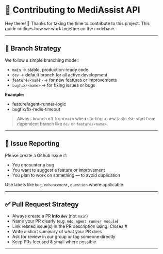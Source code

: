 # 🤝 Contributing to MediAssist API

Hey there! 👋 Thanks for taking the time to contribute to this project. This guide outlines how we work together on the codebase.

---

## 🔀 Branch Strategy

We follow a simple branching model:

- `main` → stable, production-ready code
- `dev` → default branch for all active development
- `feature/<name>` → for new features or improvements
- `bugfix/<name>` → for fixing issues or bugs

**Example:**
- feature/agent-runner-logic
- bugfix/fix-redis-timeout

> Always branch off from `main` when starting a new task else start from dependent branch like `dev` or `feature/<name>`.

---

## 🐞 Issue Reporting

Please create a Github Issue if:

- You encounter a bug
- You want to suggest a feature or improvement
- You plan to work on something — to avoid duplication

Use labels like `bug`, `enhancement`, `question` where applicable.

---

## ✅ Pull Request Strategy

- Always create a PR **into `dev`** (not `main`)
- Name your PR clearly (e.g. `Add agent runner module`)
- Link related issue(s) in the PR description using: Closes #<issue-number>
- Write a short summary of what your PR does
- Ask for review in our group or tag someone directly
- Keep PRs focused & small where possible

---
